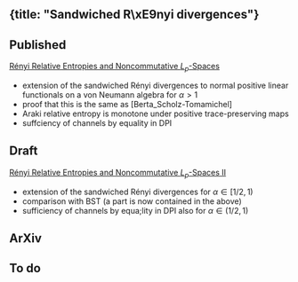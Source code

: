 {title: "Sandwiched R\xE9nyi divergences"}
---
## Published 

[Rényi Relative Entropies and Noncommutative $L_p$-Spaces](/static/pdf/jencova2018renyi.pdf)

* extension of the sandwiched Rényi divergences to normal positive linear functionals on a von Neumann algebra for $\alpha>1$
* proof that this is the same as [Berta_Scholz-Tomamichel]
*  Araki relative entropy is monotone under positive trace-preserving maps 
* suffciency of channels by equality in DPI

## Draft

[Rényi Relative Entropies and Noncommutative $L_p$-Spaces II](/static/pdf/renyi_part2.pdf)

* extension of the sandwiched Rényi divergences for $\alpha\in [1/2,1)$
* comparison with BST (a part is now contained in the above)
* sufficiency of channels by equa;lity in DPI also for $\alpha\in (1/2,1)$

## ArXiv



## To do

